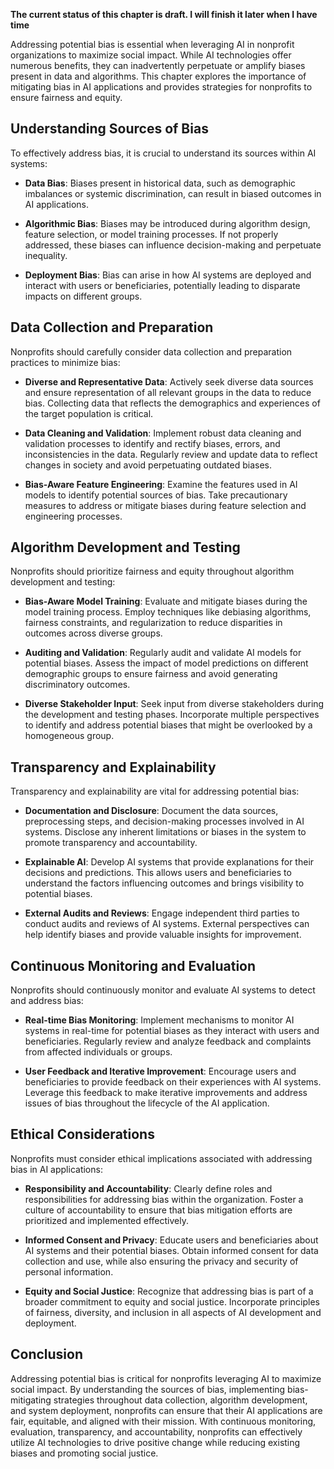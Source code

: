 **The current status of this chapter is draft. I will finish it later when I have time**

Addressing potential bias is essential when leveraging AI in nonprofit organizations to maximize social impact. While AI technologies offer numerous benefits, they can inadvertently perpetuate or amplify biases present in data and algorithms. This chapter explores the importance of mitigating bias in AI applications and provides strategies for nonprofits to ensure fairness and equity.

Understanding Sources of Bias
-----------------------------

To effectively address bias, it is crucial to understand its sources within AI systems:

* **Data Bias**: Biases present in historical data, such as demographic imbalances or systemic discrimination, can result in biased outcomes in AI applications.

* **Algorithmic Bias**: Biases may be introduced during algorithm design, feature selection, or model training processes. If not properly addressed, these biases can influence decision-making and perpetuate inequality.

* **Deployment Bias**: Bias can arise in how AI systems are deployed and interact with users or beneficiaries, potentially leading to disparate impacts on different groups.

Data Collection and Preparation
-------------------------------

Nonprofits should carefully consider data collection and preparation practices to minimize bias:

* **Diverse and Representative Data**: Actively seek diverse data sources and ensure representation of all relevant groups in the data to reduce bias. Collecting data that reflects the demographics and experiences of the target population is critical.

* **Data Cleaning and Validation**: Implement robust data cleaning and validation processes to identify and rectify biases, errors, and inconsistencies in the data. Regularly review and update data to reflect changes in society and avoid perpetuating outdated biases.

* **Bias-Aware Feature Engineering**: Examine the features used in AI models to identify potential sources of bias. Take precautionary measures to address or mitigate biases during feature selection and engineering processes.

Algorithm Development and Testing
---------------------------------

Nonprofits should prioritize fairness and equity throughout algorithm development and testing:

* **Bias-Aware Model Training**: Evaluate and mitigate biases during the model training process. Employ techniques like debiasing algorithms, fairness constraints, and regularization to reduce disparities in outcomes across diverse groups.

* **Auditing and Validation**: Regularly audit and validate AI models for potential biases. Assess the impact of model predictions on different demographic groups to ensure fairness and avoid generating discriminatory outcomes.

* **Diverse Stakeholder Input**: Seek input from diverse stakeholders during the development and testing phases. Incorporate multiple perspectives to identify and address potential biases that might be overlooked by a homogeneous group.

Transparency and Explainability
-------------------------------

Transparency and explainability are vital for addressing potential bias:

* **Documentation and Disclosure**: Document the data sources, preprocessing steps, and decision-making processes involved in AI systems. Disclose any inherent limitations or biases in the system to promote transparency and accountability.

* **Explainable AI**: Develop AI systems that provide explanations for their decisions and predictions. This allows users and beneficiaries to understand the factors influencing outcomes and brings visibility to potential biases.

* **External Audits and Reviews**: Engage independent third parties to conduct audits and reviews of AI systems. External perspectives can help identify biases and provide valuable insights for improvement.

Continuous Monitoring and Evaluation
------------------------------------

Nonprofits should continuously monitor and evaluate AI systems to detect and address bias:

* **Real-time Bias Monitoring**: Implement mechanisms to monitor AI systems in real-time for potential biases as they interact with users and beneficiaries. Regularly review and analyze feedback and complaints from affected individuals or groups.

* **User Feedback and Iterative Improvement**: Encourage users and beneficiaries to provide feedback on their experiences with AI systems. Leverage this feedback to make iterative improvements and address issues of bias throughout the lifecycle of the AI application.

Ethical Considerations
----------------------

Nonprofits must consider ethical implications associated with addressing bias in AI applications:

* **Responsibility and Accountability**: Clearly define roles and responsibilities for addressing bias within the organization. Foster a culture of accountability to ensure that bias mitigation efforts are prioritized and implemented effectively.

* **Informed Consent and Privacy**: Educate users and beneficiaries about AI systems and their potential biases. Obtain informed consent for data collection and use, while also ensuring the privacy and security of personal information.

* **Equity and Social Justice**: Recognize that addressing bias is part of a broader commitment to equity and social justice. Incorporate principles of fairness, diversity, and inclusion in all aspects of AI development and deployment.

Conclusion
----------

Addressing potential bias is critical for nonprofits leveraging AI to maximize social impact. By understanding the sources of bias, implementing bias-mitigating strategies throughout data collection, algorithm development, and system deployment, nonprofits can ensure that their AI applications are fair, equitable, and aligned with their mission. With continuous monitoring, evaluation, transparency, and accountability, nonprofits can effectively utilize AI technologies to drive positive change while reducing existing biases and promoting social justice.
